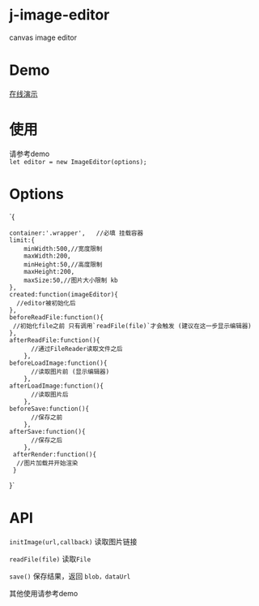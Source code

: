 # j-image-editor
canvas image editor

# Demo
[在线演示](https://gitjinfeiyang.github.io/j-image-editor/)

# 使用
请参考demo  
     `let editor = new ImageEditor(options);`
     
# Options   
`{

	container:'.wrapper',   //必填 挂载容器
	limit:{
		minWidth:500,//宽度限制
		maxWidth:200,
		minHeight:50,//高度限制
		maxHeight:200,
		maxSize:50,//图片大小限制 kb
	},
    created:function(imageEditor){
      //editor被初始化后
    },
    beforeReadFile:function(){
     //初始化file之前 只有调用`readFile(file)`才会触发 (建议在这一步显示编辑器)
    },
    afterReadFile:function(){
		  //通过FileReader读取文件之后
		},
    beforeLoadImage:function(){
		  //读取图片前 (显示编辑器)
		},
    afterLoadImage:function(){
		  //读取图片后
		},
    beforeSave:function(){
		  //保存之前
		},
    afterSave:function(){
		  //保存之后
		},
     afterRender:function(){
      //图片加载并开始渲染
     }
		
}`


# API
`initImage(url,callback)` 读取图片链接

`readFile(file)` 读取`File`

`save()` 保存结果，返回 `blob，dataUrl`

其他使用请参考demo
